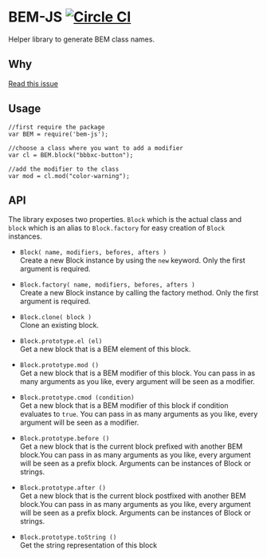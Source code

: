 # BEM-JS [![Circle CI](https://circleci.com/gh/bubobox/concat-js/tree/master.svg?style=svg&circle-token=512452848019d7bf350ad30579e6930414a2fd5f)](https://circleci.com/gh/bubobox/concat-js/tree/master)

Helper library to generate BEM class names.

## Why

[Read this issue](https://github.com/bubobox/components/issues/93)

## Usage

    //first require the package
    var BEM = require('bem-js');

    //choose a class where you want to add a modifier
    var cl = BEM.block("bbbxc-button");

    //add the modifier to the class
    var mod = cl.mod("color-warning");

## API

The library exposes two properties. `Block` which is the actual class and `block` which is an alias to `Block.factory` for easy creation of `Block` instances.

- `Block( name, modifiers, befores, afters )`  
  Create a new Block instance by using the `new` keyword. Only the first argument is required.

- `Block.factory( name, modifiers, befores, afters )`  
  Create a new Block instance by calling the factory method. Only the first argument is required.

- `Block.clone( block )`  
  Clone an existing block.

- `Block.prototype.el (el)`  
  Get a new block that is a BEM element of this block.

- `Block.prototype.mod ()`  
  Get a new block that is a BEM modifier of this block. You can pass in as many arguments as you like, every argument will be seen as a modifier.


- `Block.prototype.cmod (condition)`  
  Get a new block that is a BEM modifier of this block if condition evaluates to `true`. You can pass in as many arguments as you like, every argument will be seen as a modifier.


- `Block.prototype.before ()`  
  Get a new block that is the current block prefixed with another BEM block.You can pass in as many arguments as you like, every argument will be seen as a prefix block. Arguments can be instances of Block or strings.


- `Block.prototype.after ()`  
  Get a new block that is the current block postfixed with another BEM block.You can pass in as many arguments as you like, every argument will be seen as a prefix block. Arguments can be instances of Block or strings.


- `Block.prototype.toString ()`  
  Get the string representation of this block
